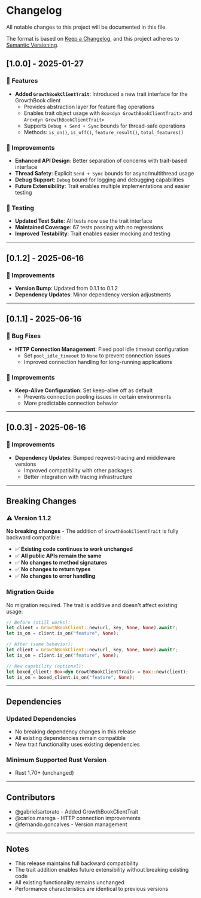 # Changelog

All notable changes to this project will be documented in this file.

The format is based on [Keep a Changelog](https://keepachangelog.com/en/1.0.0/),
and this project adheres to [Semantic Versioning](https://semver.org/spec/v2.0.0.html).

## [1.0.0] - 2025-01-27

### 🚀 Features
- **Added `GrowthBookClientTrait`**: Introduced a new trait interface for the GrowthBook client
  - Provides abstraction layer for feature flag operations
  - Enables trait object usage with `Box<dyn GrowthBookClientTrait>` and `Arc<dyn GrowthBookClientTrait>`
  - Supports `Debug + Send + Sync` bounds for thread-safe operations
  - Methods: `is_on()`, `is_off()`, `feature_result()`, `total_features()`

### 🔧 Improvements
- **Enhanced API Design**: Better separation of concerns with trait-based interface
- **Thread Safety**: Explicit `Send + Sync` bounds for async/multithread usage
- **Debug Support**: `Debug` bound for logging and debugging capabilities
- **Future Extensibility**: Trait enables multiple implementations and easier testing

### 🧪 Testing
- **Updated Test Suite**: All tests now use the trait interface
- **Maintained Coverage**: 67 tests passing with no regressions
- **Improved Testability**: Trait enables easier mocking and testing

---

## [0.1.2] - 2025-06-16

### 🔧 Improvements
- **Version Bump**: Updated from 0.1.1 to 0.1.2
- **Dependency Updates**: Minor dependency version adjustments

---

## [0.1.1] - 2025-06-16

### 🐛 Bug Fixes
- **HTTP Connection Management**: Fixed pool idle timeout configuration
  - Set `pool_idle_timeout` to `None` to prevent connection issues
  - Improved connection handling for long-running applications

### 🔧 Improvements
- **Keep-Alive Configuration**: Set keep-alive off as default
  - Prevents connection pooling issues in certain environments
  - More predictable connection behavior

---

## [0.0.3] - 2025-06-16

### 🔧 Improvements
- **Dependency Updates**: Bumped reqwest-tracing and middleware versions
  - Improved compatibility with other packages
  - Better integration with tracing infrastructure

---

## Breaking Changes

### ⚠️ Version 1.1.2
**No breaking changes** - The addition of `GrowthBookClientTrait` is fully backward compatible:

- ✅ **Existing code continues to work unchanged**
- ✅ **All public APIs remain the same**
- ✅ **No changes to method signatures**
- ✅ **No changes to return types**
- ✅ **No changes to error handling**

### Migration Guide
No migration required. The trait is additive and doesn't affect existing usage:

```rust
// Before (still works):
let client = GrowthBookClient::new(url, key, None, None).await?;
let is_on = client.is_on("feature", None);

// After (same behavior):
let client = GrowthBookClient::new(url, key, None, None).await?;
let is_on = client.is_on("feature", None);

// New capability (optional):
let boxed_client: Box<dyn GrowthBookClientTrait> = Box::new(client);
let is_on = boxed_client.is_on("feature", None);
```

---

## Dependencies

### Updated Dependencies
- No breaking dependency changes in this release
- All existing dependencies remain compatible
- New trait functionality uses existing dependencies

### Minimum Supported Rust Version
- Rust 1.70+ (unchanged)

---

## Contributors

- @gabrielsartorato - Added GrowthBookClientTrait
- @carlos.marega - HTTP connection improvements
- @fernando.goncalves - Version management

---

## Notes

- This release maintains full backward compatibility
- The trait addition enables future extensibility without breaking existing code
- All existing functionality remains unchanged
- Performance characteristics are identical to previous versions 